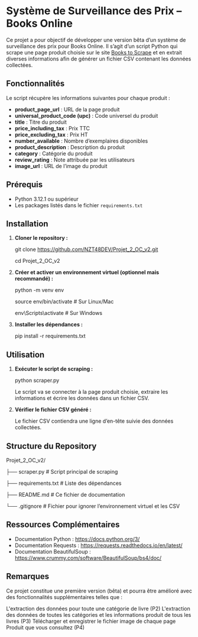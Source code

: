 # Système de Surveillance des Prix – Books Online

Ce projet a pour objectif de développer une version bêta d’un système de surveillance des prix pour Books Online. Il s’agit d’un script Python qui scrape une page produit choisie sur le site [Books to Scrape](http://books.toscrape.com/) et en extrait diverses informations afin de générer un fichier CSV contenant les données collectées.


## Fonctionnalités

Le script récupère les informations suivantes pour chaque produit :
- **product_page_url** : URL de la page produit
- **universal_product_code (upc)** : Code universel du produit
- **title** : Titre du produit
- **price_including_tax** : Prix TTC
- **price_excluding_tax** : Prix HT
- **number_available** : Nombre d’exemplaires disponibles
- **product_description** : Description du produit
- **category** : Catégorie du produit
- **review_rating** : Note attribuée par les utilisateurs
- **image_url** : URL de l’image du produit


## Prérequis

- Python 3.12.1 ou supérieur
- Les packages listés dans le fichier `requirements.txt`


## Installation

1. **Cloner le repository :**
    
    git clone https://github.com/NZT48DEV/Projet_2_OC_v2.git

    cd Projet_2_OC_v2


2. **Créer et activer un environnement virtuel (optionnel mais recommandé) :**
    
    python -m venv env

    source env/bin/activate  # Sur Linux/Mac

    env\Scripts\activate     # Sur Windows


3. **Installer les dépendances :**
    
    pip install -r requirements.txt


## Utilisation

1. **Exécuter le script de scraping :**
    
    python scraper.py

    Le script va se connecter à la page produit choisie, extraire les informations et écrire les données dans un fichier CSV.


2. **Vérifier le fichier CSV généré :**

    Le fichier CSV contiendra une ligne d’en-tête suivie des données collectées.


## Structure du Repository

Projet_2_OC_v2/

├── scraper.py           # Script principal de scraping

├── requirements.txt     # Liste des dépendances

├── README.md            # Ce fichier de documentation

└── .gitignore           # Fichier pour ignorer l’environnement virtuel et les CSV


## Ressources Complémentaires
- Documentation Python : https://docs.python.org/3/
- Documentation Requests : https://requests.readthedocs.io/en/latest/
- Documentation BeautifulSoup : https://www.crummy.com/software/BeautifulSoup/bs4/doc/


## Remarques

Ce projet constitue une première version (bêta) et pourra être amélioré avec des fonctionnalités supplémentaires telles que :

L'extraction des données pour toute une catégorie de livre (P2)
L'extraction des données de toutes les catégories et les informations produit de tous les livres (P3)
Télécharger et enregistrer le fichier image de chaque page Produit que vous consultez (P4)
